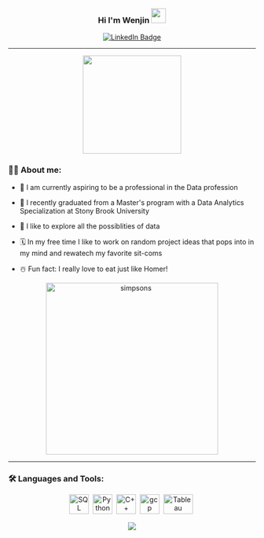 <h3 align="center"> Hi I'm Wenjin <img src = "https://raw.githubusercontent.com/MartinHeinz/MartinHeinz/master/wave.gif" width = 30px></h3>

<div id="badges" align="center">
  <a href="https://www.linkedin.com/in/wenjin-kuang-374112221/">
  <img src="https://img.shields.io/badge/LinkedIn-blue?style=for-the-badge&logo=linkedin&logoColor=white" alt="LinkedIn Badge"/>
  </a> 
</div>

---

<div id="header" align="center">
  <img src="https://i.pinimg.com/originals/e4/26/70/e426702edf874b181aced1e2fa5c6cde.gif" width="200"/>
</div>

### :technologist: About me: 

- :thinking: I am currently aspiring to be a professional in the Data profession

- :school:	I recently graduated from a Master's program with a Data Analytics Specialization at Stony Brook University 

- :telescope: I like to explore all the possiblities of data

- :spiral_calendar:	In my free time I like to work on random project ideas that pops into in my mind and rewatech my favorite sit-coms

- :snowman_with_snow: Fun fact: I really love to eat just like Homer! 
<div align="center">
<img src= "https://media.giphy.com/media/5EYxJigLKsNWg/giphy.gif" width=350px alt=simpsons>
</div>

---

### :hammer_and_wrench: Languages and Tools:

<div align="center">

<img src="https://www.svgrepo.com/show/331760/sql-database-generic.svg" title="SQL"  alt="SQL" width="40" height="40"/>&nbsp;
<img src="https://upload.wikimedia.org/wikipedia/commons/thumb/c/c3/Python-logo-notext.svg/1869px-Python-logo-notext.svg.png" title="Python" alt="Python" width="40" height="40"/>&nbsp;
<img src="https://img.icons8.com/color/344/c-plus-plus-logo.png" title="C++" alt="C++" width="40" height="40"/>&nbsp;
<img src="https://www.vectorlogo.zone/logos/google_cloud/google_cloud-icon.svg" title="gcp" alt="gcp" width="40" height="40"/>&nbsp;
<img src="https://1000logos.net/wp-content/uploads/2022/03/Tableau-Logo.png" title="Tableau" alt="Tableau" width="60" height="40"/>&nbsp;

<img src="https://github-readme-stats.vercel.app/api/top-langs/?username=wenkuang106&layout=compact&theme=vision-friendly-dark&hide=Jupyter%20Notebook">
</div>

